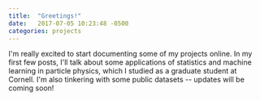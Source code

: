 ```yaml
---
title:  "Greetings!"
date:   2017-07-05 10:23:48 -0500
categories: projects
---
```


I'm really excited to start documenting some of my projects online.  In my first few posts, I'll talk about some applications of statistics and machine learning in particle physics, which I studied as a graduate student at Cornell.  I'm also tinkering with some public datasets -- updates will be coming soon!
